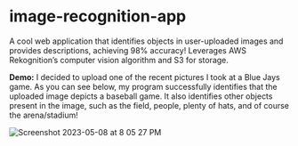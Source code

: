 # image-recognition-app

A cool web application that identifies objects in user-uploaded images and provides descriptions, achieving 98% accuracy!
Leverages AWS Rekognition’s computer vision algorithm and S3 for storage.

**Demo:** I decided to upload one of the recent pictures I took at a Blue Jays game. As you can see below, my program successfully identifies that the uploaded image depicts a baseball game. It also identifies other objects present in the image, such as the field, people, plenty of hats, and of course the arena/stadium!

![Screenshot 2023-05-08 at 8 05 27 PM](https://user-images.githubusercontent.com/66449715/236962395-470b0314-d8d3-4b69-9247-c2560b1105a5.png)
